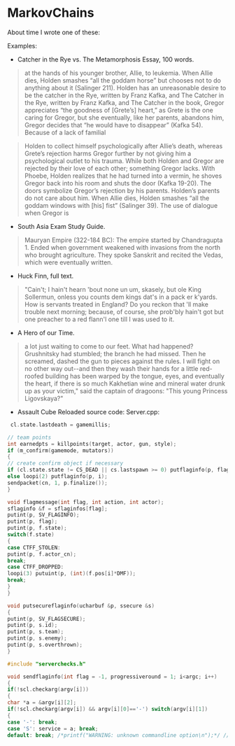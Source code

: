 MarkovChains
============

About time I wrote one of these:

Examples:

 * Catcher in the Rye vs. The Metamorphosis Essay, 100 words.

> at the hands of his younger brother, Allie, to leukemia. When Allie dies, Holden smashes “all the goddam horse” but chooses not to do anything about it (Salinger 211). Holden has an unreasonable desire to be the catcher in the Rye, written by Franz Kafka, and The Catcher in the Rye, written by Franz Kafka, and The Catcher in the book, Gregor appreciates “the goodness of [Grete’s] heart,” as Grete is the one caring for Gregor, but she eventually, like her parents, abandons him, Gregor decides that “he would have to disappear” (Kafka 54). Because of a lack of familial

> Holden to collect himself psychologically after Allie’s death, whereas Grete’s rejection harms Gregor further by not giving him a psychological outlet to his trauma. While both Holden and Gregor are rejected by their love of each other; something Gregor lacks. With Phoebe, Holden realizes that he had turned into a vermin, he shoves Gregor back into his room and shuts the door (Kafka 19-20). The doors symbolize Gregor’s rejection by his parents. Holden’s parents do not care about him. When Allie dies, Holden smashes “all the goddam windows with [his] fist” (Salinger 39). The use of dialogue when Gregor is  

 * South Asia Exam Study Guide.

> Mauryan Empire (322-184 BC): The empire started by Chandragupta 1. Ended when government weakened with invasions from the north who brought agriculture. They spoke Sanskrit and recited the Vedas, which were eventually written.

 * Huck Finn, full text.

> "Cain't; I hain't hearn 'bout none un um,
skasely, but ole King Sollermun, onless you counts dem kings dat's in a
pack er k'yards.  How is
servants treated in England?  Do you
reckon that 'll make trouble next morning; because, of course, she
prob'bly hain't got but one preacher to a red flann'l one till I was
used to it.

 * A Hero of our Time.

> a lot just waiting to come to our feet. What had happened? Grushnitsky had stumbled; the branch he had missed. Then he screamed, dashed the gun to pieces against the rules. I will fight on no other way out--and then they wash their hands for a little red-roofed building has been warped by the tongue, eyes, and eventually the heart, if there is so much Kakhetian wine and mineral water drunk up as your victim," said the captain of dragoons: "This young Princess Ligovskaya?"

 * Assault Cube Reloaded source code: Server.cpp:
 
```C
 cl.state.lastdeath = gamemillis;

// team points
int earnedpts = killpoints(target, actor, gun, style);
if (m_confirm(gamemode, mutators))
{
// create confirm object if necessary
if (cl.state.state != CS_DEAD || cs.lastspawn >= 0) putflaginfo(p, flag);
else loopi(2) putflaginfo(p, i);
sendpacket(cn, 1, p.finalize());
}

void flagmessage(int flag, int action, int actor);
sflaginfo &f = sflaginfos[flag];
putint(p, SV_FLAGINFO);
putint(p, flag);
putint(p, f.state);
switch(f.state)
{
case CTFF_STOLEN:
putint(p, f.actor_cn);
break;
case CTFF_DROPPED:
loopi(3) putuint(p, (int)(f.pos[i]*DMF));
break;
}
}

void putsecureflaginfo(ucharbuf &p, ssecure &s)
{
putint(p, SV_FLAGSECURE);
putint(p, s.id);
putint(p, s.team);
putint(p, s.enemy);
putint(p, s.overthrown);
}

#include "serverchecks.h"

void sendflaginfo(int flag = -1, progressiveround = 1; i<argc; i++)
{
if(!scl.checkarg(argv[i]))
{
char *a = &argv[i][2];
if(!scl.checkarg(argv[i]) && argv[i][0]=='-') switch(argv[i][1])
{
case '-': break;
case 'S': service = a; break;
default: break; /*printf("WARNING: unknown commandline option\n");*/ // less warnings - 2011feb05:ft: who disabled this - I think this should be 

 ```
